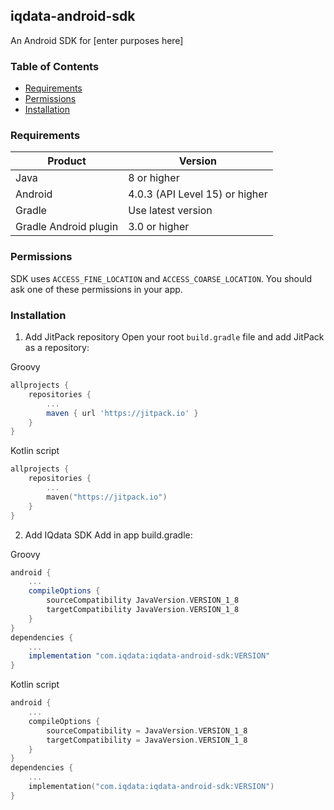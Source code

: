 ## iqdata-android-sdk

An Android SDK for [enter purposes here]

### Table of Contents
- [Requirements](#requirements)
- [Permissions](#permissions)
- [Installation](#installation)

### Requirements
|Product|Version|
|---|---|
|Java|8 or higher|
|Android|4.0.3 (API Level 15) or higher|
|Gradle|Use latest version|
|Gradle Android plugin|3.0 or higher|

### Permissions
SDK uses `ACCESS_FINE_LOCATION` and `ACCESS_COARSE_LOCATION`. You should ask one of these permissions in your app.

### Installation
1. Add JitPack repository
Open your root `build.gradle` file and add JitPack as a repository:

Groovy
```groovy
allprojects {
    repositories {
        ...
        maven { url 'https://jitpack.io' }
    }
}
```
Kotlin script
```kotlin
allprojects {
    repositories {
        ...
        maven("https://jitpack.io")
    }
}
```
2. Add IQdata SDK
Add in app build.gradle:

Groovy
```groovy
android {
    ...
    compileOptions {
        sourceCompatibility JavaVersion.VERSION_1_8
        targetCompatibility JavaVersion.VERSION_1_8
    }
}
dependencies {
    ...
    implementation "com.iqdata:iqdata-android-sdk:VERSION"
}
```
Kotlin script
```kotlin
android {
    ...
    compileOptions {
        sourceCompatibility = JavaVersion.VERSION_1_8
        targetCompatibility = JavaVersion.VERSION_1_8
    }
}
dependencies {
    ...
    implementation("com.iqdata:iqdata-android-sdk:VERSION")
}
```
